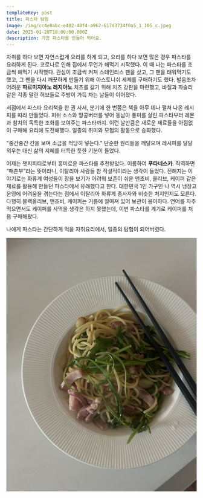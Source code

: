 ```yaml
---
templateKey: post
title: 파스타 탐험
image: /img/cc4e8abc-e402-40f4-a962-617d3734f0a5_1_105_c.jpeg
date: 2025-01-28T18:00:00.000Z
description: 가끔 파스타를 만들어 먹어요.
---
```

자취를 하다 보면 자연스럽게 요리를 하게 되고, 요리를 하다 보면 많은 경우 파스타를 요리하게 된다. 코로나로 인해 집에서 무언가 해먹기 시작했다. 이 때 나는 파스타를 조금씩 해먹기 시작했다. 관심이 조금씩 커져 스테인리스 팬을 샀고, 그 팬을 태워먹기도 했고, 그 팬을 다시 깨끗하게 만들기 위해 아스토니쉬 세제를 구매하기도 했다. 발음조차 어려운 **파르미지아노 레지아노** 치즈를 갈기 위해 치즈 강판을 마련했고, 바질과 파슬리 같은 각종 말린 허브들로 주방이 가득 차는 날들이 이어졌다.

서점에서 파스타 요리책을 한 권 사서, 분기에 한 번쯤은 책을 아무 데나 펼쳐 나온 레시피를 따라 만들었다. 피쉬 소스와 땅콩버터를 넣어 동남아 풍미를 살린 파스타부터 레몬과 참치의 독특한 조화를 보여주는 파스타까지. 이런 날만큼은 새로운 재료들을 아낌없이 구매해 요리에 도전해했다. 일종의 취미와 모험의 활동으로 승화했다.

"중간중간 간을 보며 소금을 적당히 넣는다." 단순한 원리들을 깨달으며 레시피를 달달 외우는 대신 삶의 지혜를 터득한 듯한 기분이 들었다.

어제는 챗지피티로부터 흥미로운 파스타를 추천받았다. 이름하여 **푸타네스카**. 직역하면 “매춘부”라는 뜻이라니, 이탈리아 사람들 참 직설적이라는 생각이 들었다. 전해지는 이야기로는 화류계 여성들이 장을 보기가 어려워 보존이 쉬운 앤초비, 올리브, 케이퍼 같은 재료를 활용해 만들던 파스타에서 유래했다고 한다. 대한민국 1인 가구인 나 역시 냉장고 운영에 어려움을 겪는다는 점에서 이탈리아 화류계 종사자와 비슷한 처지인지도 모른다. 다행히 블랙올리브, 앤초비, 케이퍼는 기름에 절여져 있어 보관이 용이하다. 연어를 자주 먹으면서도 케이퍼를 사먹을 생각은 하지 못했는데, 이번 파스타를 계기로 케이퍼를 처음 구매해봤다.

나에게 파스타는 간단하게 먹을 자취요리에서, 일종의 탐험이 되어버렸다.

![](/img/cc4e8abc-e402-40f4-a962-617d3734f0a5_1_105_c.jpeg)
